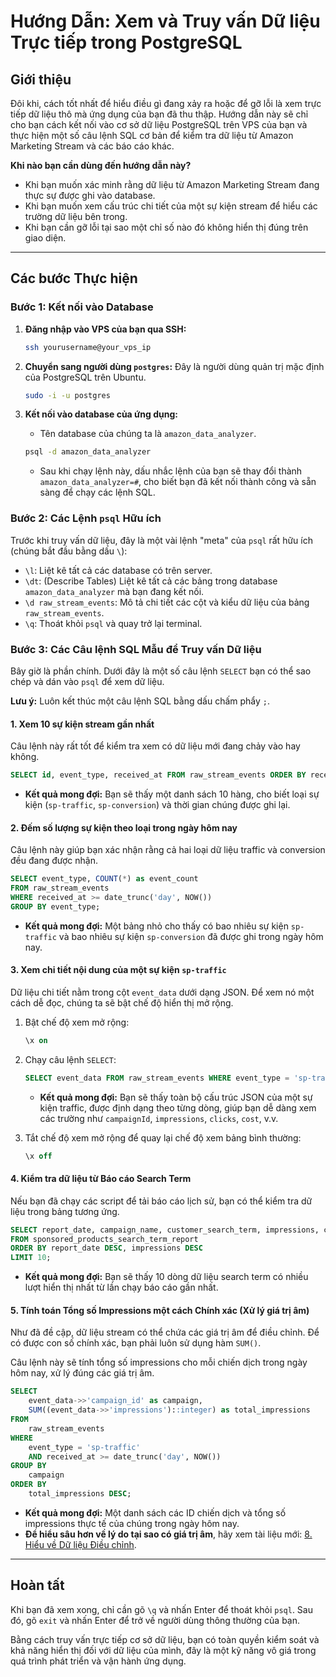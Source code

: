 # Hướng Dẫn: Xem và Truy vấn Dữ liệu Trực tiếp trong PostgreSQL

## Giới thiệu

Đôi khi, cách tốt nhất để hiểu điều gì đang xảy ra hoặc để gỡ lỗi là xem trực tiếp dữ liệu thô mà ứng dụng của bạn đã thu thập. Hướng dẫn này sẽ chỉ cho bạn cách kết nối vào cơ sở dữ liệu PostgreSQL trên VPS của bạn và thực hiện một số câu lệnh SQL cơ bản để kiểm tra dữ liệu từ Amazon Marketing Stream và các báo cáo khác.

**Khi nào bạn cần dùng đến hướng dẫn này?**
-   Khi bạn muốn xác minh rằng dữ liệu từ Amazon Marketing Stream đang thực sự được ghi vào database.
-   Khi bạn muốn xem cấu trúc chi tiết của một sự kiện stream để hiểu các trường dữ liệu bên trong.
-   Khi bạn cần gỡ lỗi tại sao một chỉ số nào đó không hiển thị đúng trên giao diện.

---

## Các bước Thực hiện

### Bước 1: Kết nối vào Database

1.  **Đăng nhập vào VPS của bạn qua SSH:**
    ```bash
    ssh yourusername@your_vps_ip
    ```

2.  **Chuyển sang người dùng `postgres`:** Đây là người dùng quản trị mặc định của PostgreSQL trên Ubuntu.
    ```bash
    sudo -i -u postgres
    ```

3.  **Kết nối vào database của ứng dụng:**
    -   Tên database của chúng ta là `amazon_data_analyzer`.
    ```bash
    psql -d amazon_data_analyzer
    ```
    -   Sau khi chạy lệnh này, dấu nhắc lệnh của bạn sẽ thay đổi thành `amazon_data_analyzer=#`, cho biết bạn đã kết nối thành công và sẵn sàng để chạy các lệnh SQL.

### Bước 2: Các Lệnh `psql` Hữu ích

Trước khi truy vấn dữ liệu, đây là một vài lệnh "meta" của `psql` rất hữu ích (chúng bắt đầu bằng dấu `\`):
-   `\l`: Liệt kê tất cả các database có trên server.
-   `\dt`: (Describe Tables) Liệt kê tất cả các bảng trong database `amazon_data_analyzer` mà bạn đang kết nối.
-   `\d raw_stream_events`: Mô tả chi tiết các cột và kiểu dữ liệu của bảng `raw_stream_events`.
-   `\q`: Thoát khỏi `psql` và quay trở lại terminal.

### Bước 3: Các Câu lệnh SQL Mẫu để Truy vấn Dữ liệu

Bây giờ là phần chính. Dưới đây là một số câu lệnh `SELECT` bạn có thể sao chép và dán vào `psql` để xem dữ liệu.

**Lưu ý:** Luôn kết thúc một câu lệnh SQL bằng dấu chấm phẩy `;`.

#### 1. Xem 10 sự kiện stream gần nhất

Câu lệnh này rất tốt để kiểm tra xem có dữ liệu mới đang chảy vào hay không.

```sql
SELECT id, event_type, received_at FROM raw_stream_events ORDER BY received_at DESC LIMIT 10;
```
-   **Kết quả mong đợi:** Bạn sẽ thấy một danh sách 10 hàng, cho biết loại sự kiện (`sp-traffic`, `sp-conversion`) và thời gian chúng được ghi lại.

#### 2. Đếm số lượng sự kiện theo loại trong ngày hôm nay

Câu lệnh này giúp bạn xác nhận rằng cả hai loại dữ liệu traffic và conversion đều đang được nhận.

```sql
SELECT event_type, COUNT(*) as event_count
FROM raw_stream_events
WHERE received_at >= date_trunc('day', NOW())
GROUP BY event_type;
```
-   **Kết quả mong đợi:** Một bảng nhỏ cho thấy có bao nhiêu sự kiện `sp-traffic` và bao nhiêu sự kiện `sp-conversion` đã được ghi trong ngày hôm nay.

#### 3. Xem chi tiết nội dung của một sự kiện `sp-traffic`

Dữ liệu chi tiết nằm trong cột `event_data` dưới dạng JSON. Để xem nó một cách dễ đọc, chúng ta sẽ bật chế độ hiển thị mở rộng.

1.  Bật chế độ xem mở rộng:
    ```sql
    \x on
    ```
2.  Chạy câu lệnh `SELECT`:
    ```sql
    SELECT event_data FROM raw_stream_events WHERE event_type = 'sp-traffic' LIMIT 1;
    ```
    -   **Kết quả mong đợi:** Bạn sẽ thấy toàn bộ cấu trúc JSON của một sự kiện traffic, được định dạng theo từng dòng, giúp bạn dễ dàng xem các trường như `campaignId`, `impressions`, `clicks`, `cost`, v.v.

3.  Tắt chế độ xem mở rộng để quay lại chế độ xem bảng bình thường:
    ```sql
    \x off
    ```

#### 4. Kiểm tra dữ liệu từ Báo cáo Search Term

Nếu bạn đã chạy các script để tải báo cáo lịch sử, bạn có thể kiểm tra dữ liệu trong bảng tương ứng.

```sql
SELECT report_date, campaign_name, customer_search_term, impressions, clicks, spend
FROM sponsored_products_search_term_report
ORDER BY report_date DESC, impressions DESC
LIMIT 10;
```
-   **Kết quả mong đợi:** Bạn sẽ thấy 10 dòng dữ liệu search term có nhiều lượt hiển thị nhất từ lần chạy báo cáo gần nhất.

#### 5. Tính toán Tổng số Impressions một cách Chính xác (Xử lý giá trị âm)

Như đã đề cập, dữ liệu stream có thể chứa các giá trị âm để điều chỉnh. Để có được con số chính xác, bạn phải luôn sử dụng hàm `SUM()`.

Câu lệnh này sẽ tính tổng số impressions cho mỗi chiến dịch trong ngày hôm nay, xử lý đúng các giá trị âm.

```sql
SELECT
    event_data->>'campaign_id' as campaign,
    SUM((event_data->>'impressions')::integer) as total_impressions
FROM
    raw_stream_events
WHERE
    event_type = 'sp-traffic'
    AND received_at >= date_trunc('day', NOW())
GROUP BY
    campaign
ORDER BY
    total_impressions DESC;
```
-   **Kết quả mong đợi:** Một danh sách các ID chiến dịch và tổng số impressions thực tế của chúng trong ngày hôm nay.
-   **Để hiểu sâu hơn về lý do tại sao có giá trị âm**, hãy xem tài liệu mới: [8. Hiểu về Dữ liệu Điều chỉnh](./8.UNDERSTANDING_DATA_ADJUSTMENTS.md).

---

## Hoàn tất

Khi bạn đã xem xong, chỉ cần gõ `\q` và nhấn Enter để thoát khỏi `psql`. Sau đó, gõ `exit` và nhấn Enter để trở về người dùng thông thường của bạn.

Bằng cách truy vấn trực tiếp cơ sở dữ liệu, bạn có toàn quyền kiểm soát và khả năng hiển thị đối với dữ liệu của mình, đây là một kỹ năng vô giá trong quá trình phát triển và vận hành ứng dụng.